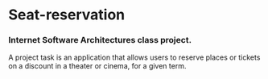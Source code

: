 # Seat-reservation

### Internet Software Architectures class project. 

A project task is an application that allows users to reserve places or tickets on a discount in a theater or cinema, 
for a given term.
